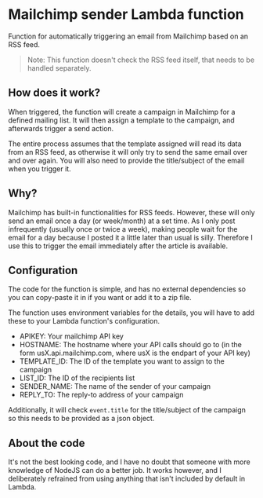 # Mailchimp sender Lambda function

Function for automatically triggering an email from Mailchimp based on an RSS feed.

> Note: This function doesn't check the RSS feed itself, that needs to be handled separately.

## How does it work?

When triggered, the function will create a campaign in Mailchimp for a defined mailing list. It will then assign a template to the campaign, and afterwards trigger a send action.

The entire process assumes that the template assigned will read its data from an RSS feed, as otherwise it will only try to send the same email over and over again. You will also need to provide the title/subject of the email when you trigger it.

## Why?

Mailchimp has built-in functionalities for RSS feeds. However, these will only send an email once a day (or week/month) at a set time. As I only post infrequently (usually once or twice a week), making people wait for the email for a day because I posted it a little later than usual is silly. Therefore I use this to trigger the email immediately after the article is available.

## Configuration

The code for the function is simple, and has no external dependencies so you can copy-paste it in if you want or add it to a zip file.

The function uses environment variables for the details, you will have to add these to your Lambda function's configuration.

* APIKEY: Your mailchimp API key
* HOSTNAME: The hostname where your API calls should go to (in the form usX.api.mailchimp.com, where usX is the endpart of your API key)
* TEMPLATE_ID: The ID of the template you want to assign to the campaign
* LIST_ID: The ID of the recipients list
* SENDER_NAME: The name of the sender of your campaign
* REPLY_TO: The reply-to address of your campaign

Additionally, it will check `event.title` for the title/subject of the campaign so this needs to be provided as a json object.

## About the code

It's not the best looking code, and I have no doubt that someone with more knowledge of NodeJS can do a better job. It works however, and I deliberately refrained from using anything that isn't included by default in Lambda.

